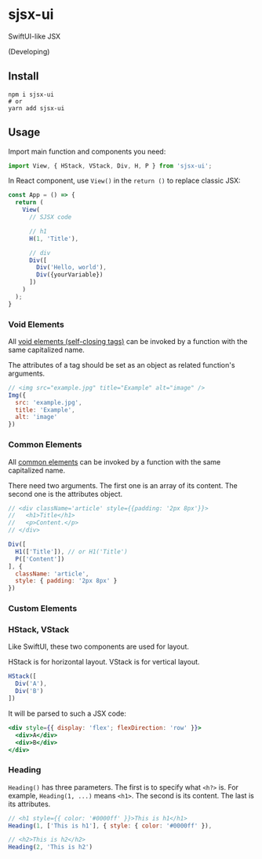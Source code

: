 # sjsx-ui

SwiftUI-like JSX

(Developing)

## Install

```shell
npm i sjsx-ui
# or
yarn add sjsx-ui
```

## Usage

Import main function and components you need:

```jsx
import View, { HStack, VStack, Div, H, P } from 'sjsx-ui';
```

In React component, use `View()` in the `return ()` to replace classic JSX:

```jsx
const App = () => {
  return (
    View(
      // SJSX code

      // h1
      H(1, 'Title'),

      // div
      Div([
        Div('Hello, world'),
        Div({yourVariable})
      ])
    )
  );
}

```

### Void Elements

All [void elements (self-closing tags)](https://www.w3.org/TR/2011/WD-html-markup-20110113/syntax.html#syntax-elements) can be invoked by a function with the same capitalized name.

The attributes of a tag should be set as an object as related function's arguments.

```jsx
// <img src="example.jpg" title="Example" alt="image" />
Img({
  src: 'example.jpg',
  title: 'Example',
  alt: 'image'
})
```

### Common Elements

All [common elements](https://www.w3.org/TR/2011/WD-html-markup-20110113/elements.html) can be invoked by a function with the same capitalized name.

There need two arguments. The first one is an array of its content. The second one is the attributes object.

```jsx
// <div className='article' style={{padding: '2px 8px'}}>
//   <h1>Title</h1>
//   <p>Content.</p>
// </div>

Div([
  H1(['Title']), // or H1('Title')
  P(['Content'])
], {
  className: 'article',
  style: { padding: '2px 8px' }
})
```

### Custom Elements

### HStack, VStack

Like SwiftUI, these two components are used for layout.

HStack is for horizontal layout. VStack is for vertical layout.

```jsx
HStack([
  Div('A'),
  Div('B')
])
```

It will be parsed to such a JSX code:

```jsx
<div style={{ display: 'flex'; flexDirection: 'row' }}>
  <div>A</div>
  <div>B</div>
</div>
```

### Heading

`Heading()` has three parameters. The first is to specify what `<h?>` is. For example, `Heading(1, ...)` means `<h1>`. The second is its content. The last is its attributes.

```jsx
// <h1 style={{ color: '#0000ff' }}>This is h1</h1>
Heading(1, ['This is h1'], { style: { color: '#0000ff' }),

// <h2>This is h2</h2>
Heading(2, 'This is h2')
```
